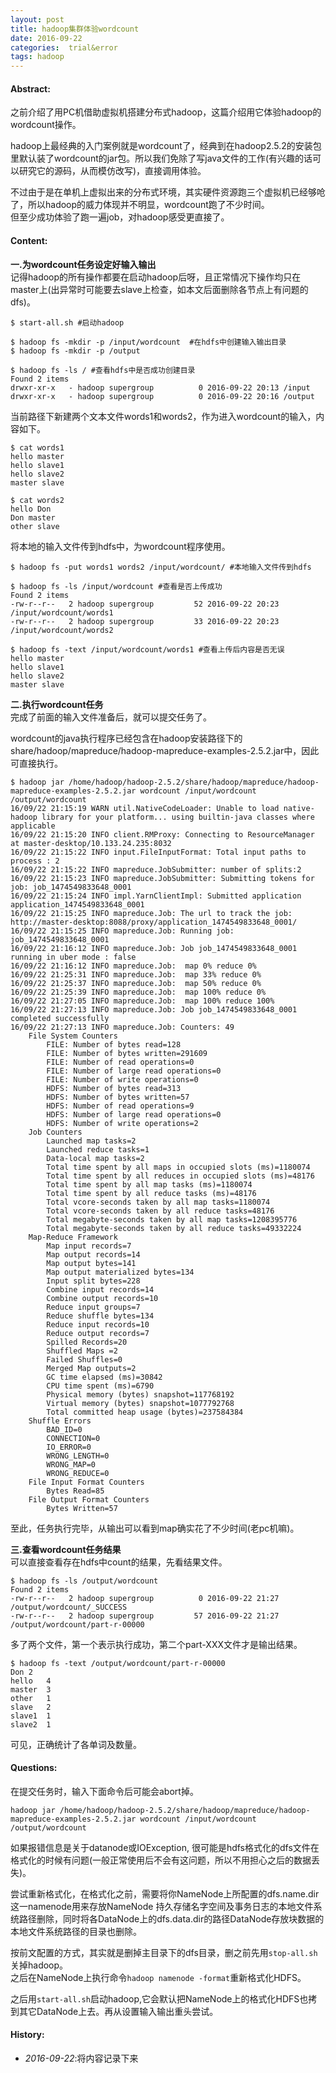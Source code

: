 ```yaml
---
layout: post
title: hadoop集群体验wordcount
date: 2016-09-22
categories:  trial&error
tags: hadoop
---
```

#### <strong>Abstract:</strong>
之前介绍了用PC机借助虚拟机搭建分布式hadoop，这篇介绍用它体验hadoop的wordcount操作。<br>

hadoop上最经典的入门案例就是wordcount了，经典到在hadoop2.5.2的安装包里默认装了wordcount的jar包。所以我们免除了写java文件的工作(有兴趣的话可以研究它的源码，从而模仿改写)，直接调用体验。

不过由于是在单机上虚拟出来的分布式环境，其实硬件资源跑三个虚拟机已经够呛了，所以hadoop的威力体现并不明显，wordcount跑了不少时间。<br>
但至少成功体验了跑一遍job，对hadoop感受更直接了。

#### <strong>Content:</strong>
<strong>一.为wordcount任务设定好输入输出</strong><br>
记得hadoop的所有操作都要在启动hadoop后呀，且正常情况下操作均只在master上(出异常时可能要去slave上检查，如本文后面删除各节点上有问题的dfs)。

    $ start-all.sh #启动hadoop

    $ hadoop fs -mkdir -p /input/wordcount  #在hdfs中创建输入输出目录
    $ hadoop fs -mkdir -p /output

    $ hadoop fs -ls / #查看hdfs中是否成功创建目录
    Found 2 items
    drwxr-xr-x   - hadoop supergroup          0 2016-09-22 20:13 /input
    drwxr-xr-x   - hadoop supergroup          0 2016-09-22 20:16 /output

当前路径下新建两个文本文件words1和words2，作为进入wordcount的输入，内容如下。

    $ cat words1
    hello master
    hello slave1
    hello slave2
    master slave

    $ cat words2
    hello Don
    Don master
    other slave

将本地的输入文件传到hdfs中，为wordcount程序使用。

    $ hadoop fs -put words1 words2 /input/wordcount/ #本地输入文件传到hdfs

    $ hadoop fs -ls /input/wordcount #查看是否上传成功
    Found 2 items
    -rw-r--r--   2 hadoop supergroup         52 2016-09-22 20:23 /input/wordcount/words1
    -rw-r--r--   2 hadoop supergroup         33 2016-09-22 20:23 /input/wordcount/words2

    $ hadoop fs -text /input/wordcount/words1 #查看上传后内容是否无误
    hello master
    hello slave1
    hello slave2
    master slave

<strong>二.执行wordcount任务</strong><br>
完成了前面的输入文件准备后，就可以提交任务了。

wordcount的java执行程序已经包含在hadoop安装路径下的share/hadoop/mapreduce/hadoop-mapreduce-examples-2.5.2.jar中，因此可直接执行。

    $ hadoop jar /home/hadoop/hadoop-2.5.2/share/hadoop/mapreduce/hadoop-mapreduce-examples-2.5.2.jar wordcount /input/wordcount /output/wordcount
    16/09/22 21:15:19 WARN util.NativeCodeLoader: Unable to load native-hadoop library for your platform... using builtin-java classes where applicable
    16/09/22 21:15:20 INFO client.RMProxy: Connecting to ResourceManager at master-desktop/10.133.24.235:8032
    16/09/22 21:15:22 INFO input.FileInputFormat: Total input paths to process : 2
    16/09/22 21:15:22 INFO mapreduce.JobSubmitter: number of splits:2
    16/09/22 21:15:23 INFO mapreduce.JobSubmitter: Submitting tokens for job: job_1474549833648_0001
    16/09/22 21:15:24 INFO impl.YarnClientImpl: Submitted application application_1474549833648_0001
    16/09/22 21:15:25 INFO mapreduce.Job: The url to track the job: http://master-desktop:8088/proxy/application_1474549833648_0001/
    16/09/22 21:15:25 INFO mapreduce.Job: Running job: job_1474549833648_0001
    16/09/22 21:16:12 INFO mapreduce.Job: Job job_1474549833648_0001 running in uber mode : false
    16/09/22 21:16:12 INFO mapreduce.Job:  map 0% reduce 0%
    16/09/22 21:25:31 INFO mapreduce.Job:  map 33% reduce 0%
    16/09/22 21:25:37 INFO mapreduce.Job:  map 50% reduce 0%
    16/09/22 21:25:39 INFO mapreduce.Job:  map 100% reduce 0%
    16/09/22 21:27:05 INFO mapreduce.Job:  map 100% reduce 100%
    16/09/22 21:27:13 INFO mapreduce.Job: Job job_1474549833648_0001 completed successfully
    16/09/22 21:27:13 INFO mapreduce.Job: Counters: 49
        File System Counters
            FILE: Number of bytes read=128
            FILE: Number of bytes written=291609
            FILE: Number of read operations=0
            FILE: Number of large read operations=0
            FILE: Number of write operations=0
            HDFS: Number of bytes read=313
            HDFS: Number of bytes written=57
            HDFS: Number of read operations=9
            HDFS: Number of large read operations=0
            HDFS: Number of write operations=2
        Job Counters 
            Launched map tasks=2
            Launched reduce tasks=1
            Data-local map tasks=2
            Total time spent by all maps in occupied slots (ms)=1180074
            Total time spent by all reduces in occupied slots (ms)=48176
            Total time spent by all map tasks (ms)=1180074
            Total time spent by all reduce tasks (ms)=48176
            Total vcore-seconds taken by all map tasks=1180074
            Total vcore-seconds taken by all reduce tasks=48176
            Total megabyte-seconds taken by all map tasks=1208395776
            Total megabyte-seconds taken by all reduce tasks=49332224
        Map-Reduce Framework
            Map input records=7
            Map output records=14
            Map output bytes=141
            Map output materialized bytes=134
            Input split bytes=228
            Combine input records=14
            Combine output records=10
            Reduce input groups=7
            Reduce shuffle bytes=134
            Reduce input records=10
            Reduce output records=7
            Spilled Records=20
            Shuffled Maps =2
            Failed Shuffles=0
            Merged Map outputs=2
            GC time elapsed (ms)=30842
            CPU time spent (ms)=6790
            Physical memory (bytes) snapshot=117768192
            Virtual memory (bytes) snapshot=1077792768
            Total committed heap usage (bytes)=237584384
        Shuffle Errors
            BAD_ID=0
            CONNECTION=0
            IO_ERROR=0
            WRONG_LENGTH=0
            WRONG_MAP=0
            WRONG_REDUCE=0
        File Input Format Counters 
            Bytes Read=85
        File Output Format Counters 
            Bytes Written=57

至此，任务执行完毕，从输出可以看到map确实花了不少时间(老pc机嘛)。

<strong>三.查看wordcount任务结果</strong><br>
可以直接查看存在hdfs中count的结果，先看结果文件。

    $ hadoop fs -ls /output/wordcount
    Found 2 items
    -rw-r--r--   2 hadoop supergroup          0 2016-09-22 21:27 /output/wordcount/_SUCCESS
    -rw-r--r--   2 hadoop supergroup         57 2016-09-22 21:27 /output/wordcount/part-r-00000

多了两个文件，第一个表示执行成功，第二个part-XXX文件才是输出结果。

    $ hadoop fs -text /output/wordcount/part-r-00000
    Don	2
    hello	4
    master	3
    other	1
    slave	2
    slave1	1
    slave2	1

可见，正确统计了各单词及数量。

#### <strong>Questions:</strong>
在提交任务时，输入下面命令后可能会abort掉。

    hadoop jar /home/hadoop/hadoop-2.5.2/share/hadoop/mapreduce/hadoop-mapreduce-examples-2.5.2.jar wordcount /input/wordcount /output/wordcount

如果报错信息是关于datanode或IOException, 很可能是hdfs格式化的dfs文件在格式化的时候有问题(一般正常使用后不会有这问题，所以不用担心之后的数据丢失)。

尝试重新格式化，在格式化之前，需要将你NameNode上所配置的dfs.name.dir这一namenode用来存放NameNode 持久存储名字空间及事务日志的本地文件系统路径删除，同时将各DataNode上的dfs.data.dir的路径DataNode存放块数据的本地文件系统路径的目录也删除。

按前文配置的方式，其实就是删掉主目录下的dfs目录，删之前先用`stop-all.sh`关掉hadoop。<br>
之后在NameNode上执行命令`hadoop namenode -format`重新格式化HDFS。

之后用`start-all.sh`启动hadoop,它会默认把NameNode上的格式化HDFS也拷到其它DataNode上去。再从设置输入输出重头尝试。

#### <strong>History:</strong>
* <em>2016-09-22</em>:将内容记录下来<br>

